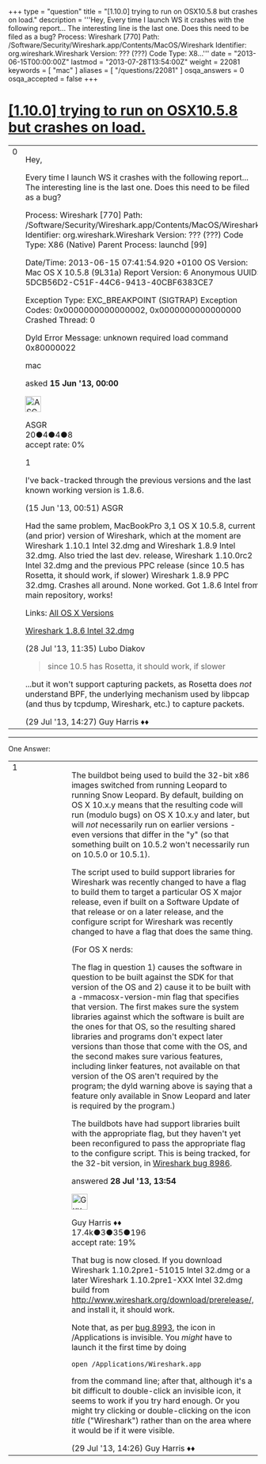 +++
type = "question"
title = "[1.10.0] trying to run on OSX10.5.8 but crashes on load."
description = '''Hey, Every time I launch WS it crashes with the following report... The interesting line is the last one. Does this need to be filed as a bug? Process: Wireshark [770] Path: /Software/Security/Wireshark.app/Contents/MacOS/Wireshark Identifier: org.wireshark.Wireshark Version: ??? (???) Code Type: X8...'''
date = "2013-06-15T00:00:00Z"
lastmod = "2013-07-28T13:54:00Z"
weight = 22081
keywords = [ "mac" ]
aliases = [ "/questions/22081" ]
osqa_answers = 0
osqa_accepted = false
+++

<div class="headNormal">

# [\[1.10.0\] trying to run on OSX10.5.8 but crashes on load.](/questions/22081/1100-trying-to-run-on-osx1058-but-crashes-on-load)

</div>

<div id="main-body">

<div id="askform">

<table id="question-table" style="width:100%;"><colgroup><col style="width: 50%" /><col style="width: 50%" /></colgroup><tbody><tr class="odd"><td style="width: 30px; vertical-align: top"><div class="vote-buttons"><div id="post-22081-score" class="post-score" title="current number of votes">0</div><div id="favorite-count" class="favorite-count"></div></div></td><td><div id="item-right"><div class="question-body"><p>Hey,</p><p>Every time I launch WS it crashes with the following report... The interesting line is the last one. Does this need to be filed as a bug?</p><p>Process: Wireshark [770] Path: /Software/Security/Wireshark.app/Contents/MacOS/Wireshark Identifier: org.wireshark.Wireshark Version: ??? (???) Code Type: X86 (Native) Parent Process: launchd [99]</p><p>Date/Time: 2013-06-15 07:41:54.920 +0100 OS Version: Mac OS X 10.5.8 (9L31a) Report Version: 6 Anonymous UUID: 5DCB56D2-C51F-44C6-9413-40CBF6383CE7</p><p>Exception Type: EXC_BREAKPOINT (SIGTRAP) Exception Codes: 0x0000000000000002, 0x0000000000000000 Crashed Thread: 0</p><p>Dyld Error Message: unknown required load command 0x80000022</p></div><div id="question-tags" class="tags-container tags">mac</div><div id="question-controls" class="post-controls"></div><div class="post-update-info-container"><div class="post-update-info post-update-info-user"><p>asked <strong>15 Jun '13, 00:00</strong></p><img src="https://secure.gravatar.com/avatar/bb0dd8c140ac683baf24b6438c825c87?s=32&amp;d=identicon&amp;r=g" class="gravatar" width="32" height="32" alt="ASGR&#39;s gravatar image" /><p>ASGR<br />
<span class="score" title="20 reputation points">20</span><span title="4 badges"><span class="badge1">●</span><span class="badgecount">4</span></span><span title="4 badges"><span class="silver">●</span><span class="badgecount">4</span></span><span title="8 badges"><span class="bronze">●</span><span class="badgecount">8</span></span><br />
<span class="accept_rate" title="Rate of the user&#39;s accepted answers">accept rate:</span> <span title="ASGR has no accepted answers">0%</span></p></div></div><div id="comments-container-22081" class="comments-container"><span id="22083"></span><div id="comment-22083" class="comment"><div id="post-22083-score" class="comment-score">1</div><div class="comment-text"><p>I've back-tracked through the previous versions and the last known working version is 1.8.6.</p></div><div id="comment-22083-info" class="comment-info"><span class="comment-age">(15 Jun '13, 00:51)</span> ASGR</div></div><span id="23414"></span><div id="comment-23414" class="comment"><div id="post-23414-score" class="comment-score"></div><div class="comment-text"><p>Had the same problem, MacBookPro 3,1 OS X 10.5.8, current (and prior) version of Wireshark, which at the moment are Wireshark 1.10.1 Intel 32.dmg and Wireshark 1.8.9 Intel 32.dmg. Also tried the last dev. release, Wireshark 1.10.0rc2 Intel 32.dmg and the previous PPC release (since 10.5 has Rosetta, it should work, if slower) Wireshark 1.8.9 PPC 32.dmg. Crashes all around. None worked. Got 1.8.6 Intel from main repository, works!</p><p>Links: <a href="http://www.wireshark.org/download/osx/all-versions/">All OS X Versions</a></p><p><a href="http://www.wireshark.org/download/osx/all-versions/Wireshark%201.8.6%20Intel%2032.dmg">Wireshark 1.8.6 Intel 32.dmg</a></p></div><div id="comment-23414-info" class="comment-info"><span class="comment-age">(28 Jul '13, 11:35)</span> Lubo Diakov</div></div><span id="23432"></span><div id="comment-23432" class="comment"><div id="post-23432-score" class="comment-score"></div><div class="comment-text"><blockquote><p>since 10.5 has Rosetta, it should work, if slower</p></blockquote><p>...but it won't support capturing packets, as Rosetta does <em>not</em> understand BPF, the underlying mechanism used by libpcap (and thus by tcpdump, Wireshark, etc.) to capture packets.</p></div><div id="comment-23432-info" class="comment-info"><span class="comment-age">(29 Jul '13, 14:27)</span> Guy Harris ♦♦</div></div></div><div id="comment-tools-22081" class="comment-tools"></div><div class="clear"></div><div id="comment-22081-form-container" class="comment-form-container"></div><div class="clear"></div></div></td></tr></tbody></table>

------------------------------------------------------------------------

<div class="tabBar">

<span id="sort-top"></span>

<div class="headQuestions">

One Answer:

</div>

</div>

<span id="23415"></span>

<div id="answer-container-23415" class="answer">

<table style="width:100%;"><colgroup><col style="width: 50%" /><col style="width: 50%" /></colgroup><tbody><tr class="odd"><td style="width: 30px; vertical-align: top"><div class="vote-buttons"><div id="post-23415-score" class="post-score" title="current number of votes">1</div></div></td><td><div class="item-right"><div class="answer-body"><p>The buildbot being used to build the 32-bit x86 images switched from running Leopard to running Snow Leopard. By default, building on OS X 10.x.y means that the resulting code will run (modulo bugs) on OS X 10.x.y and later, but will <em>not</em> necessarily run on earlier versions - even versions that differ in the "y" (so that something built on 10.5.2 won't necessarily run on 10.5.0 or 10.5.1).</p><p>The script used to build support libraries for Wireshark was recently changed to have a flag to build them to target a particular OS X major release, even if built on a Software Update of that release or on a later release, and the configure script for Wireshark was recently changed to have a flag that does the same thing.</p><p>(For OS X nerds:</p><p>The flag in question 1) causes the software in question to be built against the SDK for that version of the OS and 2) cause it to be built with a -mmacosx-version-min flag that specifies that version. The first makes sure the system libraries against which the software is built are the ones for that OS, so the resulting shared libraries and programs don't expect later versions than those that come with the OS, and the second makes sure various features, including linker features, not available on that version of the OS aren't required by the program; the dyld warning above is saying that a feature only available in Snow Leopard and later is required by the program.)</p><p>The buildbots have had support libraries built with the appropriate flag, but they haven't yet been reconfigured to pass the appropriate flag to the configure script. This is being tracked, for the 32-bit version, in <a href="https://bugs.wireshark.org/bugzilla/show_bug.cgi?id=8986">Wireshark bug 8986</a>.</p></div><div class="answer-controls post-controls"></div><div class="post-update-info-container"><div class="post-update-info post-update-info-user"><p>answered <strong>28 Jul '13, 13:54</strong></p><img src="https://secure.gravatar.com/avatar/f93de7000747ab5efb5acd3034b2ebd7?s=32&amp;d=identicon&amp;r=g" class="gravatar" width="32" height="32" alt="Guy%20Harris&#39;s gravatar image" /><p>Guy Harris ♦♦<br />
<span class="score" title="17443 reputation points"><span>17.4k</span></span><span title="3 badges"><span class="badge1">●</span><span class="badgecount">3</span></span><span title="35 badges"><span class="silver">●</span><span class="badgecount">35</span></span><span title="196 badges"><span class="bronze">●</span><span class="badgecount">196</span></span><br />
<span class="accept_rate" title="Rate of the user&#39;s accepted answers">accept rate:</span> <span title="Guy Harris has 216 accepted answers">19%</span></p></div></div><div id="comments-container-23415" class="comments-container"><span id="23431"></span><div id="comment-23431" class="comment"><div id="post-23431-score" class="comment-score"></div><div class="comment-text"><p>That bug is now closed. If you download Wireshark 1.10.2pre1-51015 Intel 32.dmg or a later Wireshark 1.10.2pre1-XXX Intel 32.dmg build from <a href="http://www.wireshark.org/download/prerelease/,">http://www.wireshark.org/download/prerelease/,</a> and install it, it should work.</p><p>Note that, as per <a href="https://bugs.wireshark.org/bugzilla/show_bug.cgi?id=8993">bug 8993</a>, the icon in /Applications is invisible. You <em>might</em> have to launch it the first time by doing</p><pre><code>open /Applications/Wireshark.app</code></pre><p>from the command line; after that, although it's a bit difficult to double-click an invisible icon, it seems to work if you try hard enough. Or you might try clicking or double-clicking on the icon <em>title</em> ("Wireshark") rather than on the area where it would be if it were visible.</p></div><div id="comment-23431-info" class="comment-info"><span class="comment-age">(29 Jul '13, 14:26)</span> Guy Harris ♦♦</div></div></div><div id="comment-tools-23415" class="comment-tools"></div><div class="clear"></div><div id="comment-23415-form-container" class="comment-form-container"></div><div class="clear"></div></div></td></tr></tbody></table>

</div>

<div class="paginator-container-left">

</div>

</div>

</div>

